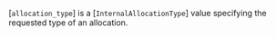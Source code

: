 [`allocation_type`] is a [`InternalAllocationType`] value
specifying the requested type of an allocation.